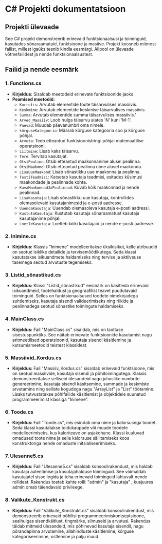 # C# Projekti dokumentatsioon

## Projekti ülevaade

See C# projekt demonstreerib erinevaid funktsionaalsusi ja toiminguid, kasutades sõnaraamatuid, funktsioone ja masiive. Projekt koosneb mitmest failist, millest igaüks teenib kindla eesmärgi. Allpool on ülevaade võtmefailidest ja nende funktsionaalsustest.

## Failid ja nende eesmärk

### 1. **Functions.cs**
   - **Kirjeldus:** Sisaldab meetodeid erinevate funktsioonide jaoks
   - **Peamised meetodid:**
     - `Korrutis`: Arvutab elementide toote täisarvulises massiivis.
     - `Keskmine`: Arvutab elementide keskmise täisarvulises massiivis.
     - `Summa`: Arvutab elementide summa täisarvulises massiivis.'
     - `Arved_Massiiv`: Loob hulga täisarvu alates 'N' kuni 'M-1'.
     - `Paevad`: Muudab päevanumbri oma nimele.
     - `kõrguseKategooria`: Määrab kõrguse kategooria soo ja kõrguse põhjal.
     - `Arvuta`: Teeb etteantud funktsioonistringi põhjal matemaatilise operatsiooni.
     - `Liitmine`: Lisab kaks täisarvu.
     - `Tere`: Tervitab kasutajat.
     - `OtsiPealinn`: Otsib etteantud maakonnanime alusel pealinna.
     - `OtsiMaakond`: Otsib etteantud pealinna nime alusel maakonda.
     - `LisaUusMaakond`: Lisab sõnastikku uue maakonna ja pealinna.
     - `TestiTeadmisi`: Katsetab kasutaja teadmisi, esitades küsimusi maakondade ja pealinnade kohta.
     - `KuvaMaakonnadJaPealinnad`: Kuvab kõik maakonnad ja nende pealinnad.
     - `LisaKasutaja`: Lisab sõnastikku uue kasutaja, kontrollides olemasolevaid kasutajanimesid ja e-posti aadresse.
     - `UuendaKasutaja`: Uuendab olemasoleva kasutaja e-posti aadressi.
     - `KustutaKasutaja`: Kustutab kasutaja sõnaraamatust kasutaja kasutajanime põhjal.
     - `LoetleKasutaja`: Loetleb kõiki kasutajaid ja nende e-posti aadresse.

### 2. **Inimine.cs**
   - **Kirjeldus:** Klassis "Inimene" modelleeritakse üksikisikut, kelle atribuudid on seotud isiklike detailide ja tervisemõõdikutega. Seda klassi kasutatakse isikuandmete haldamiseks ning tervise ja aktiivsuse tasemega seotud arvutuste tegemiseks.

### 3. **Listid_sõnastikud.cs**
   - **Kirjeldus:** Klassi "Listid_sônastikud" eesmärk on käsitleda erinevaid isikuandmeid, tootehaldust ja geograafilist teavet puudutavaid toiminguid. Selles on funktsionaalsused toodete nimekirjadega suhtlemiseks, kasutaja sisendi valideerimiseks ning riikide ja pealinnadega seotud sõnastike toimingute haldamiseks.

### 4. **MainClass.cs**
   - **Kirjeldus:** Fail "MainClass.cs" sisaldab, mis on taotluse sisestuspunktiks. See näitab erinevate funktsioonide kasutamist nagu aritmeetilised operatsioonid, kasutaja sisendi käsitlemine ja kutsumismeetodid teistest klassidest.

### 5. **Massiivid_Kordus.cs**
   - **Kirjeldus:** Fail "Massiiv_Kordus.cs" sisaldab erinevaid funktsioone, mis on seotud massiivide, kasutaja sisendi ja põhitoimingutega. Klassis demonstreeritakse selliseid ülesandeid nagu juhuslike numbrite genereerimine, kasutaja sisendi käsitsemine, summade ja keskmiste arvutamine ning selliste kogudega nagu "ArrayList" ja "List" töötamine. Lisaks tutvustatakse põhifailide käsitlemist ja objektidele suunatud programmeerimist klassiga "Inimene".

### 6. **Toode.cs**
   - **Kirjeldus:** Fail "Toode.cs", mis esindab oma nime ja kalorsusega toodet. Seda klassi kasutatakse toidukaupade või muude toodete modelleerimiseks, kus kaloriteave on asjakohane. Klassi kuuluvad omadused toote nime ja selle kalorsuse säilitamiseks koos konstruktoriga nende omaduste initsialiseerimiseks.

### 7. **Ulesanne5.cs**
   - **Kirjeldus:** Fail "Ulesanne5.cs" sisaldab konsoolirakendust, mis haldab kasutaja autentimise ja kasutajahalduse toiminguid. See võimaldab kasutajatel sisse logida ja teha erinevaid toiminguid lähtuvalt nende rollidest. Rakendus toetab kahte rolli: "admin" ja "kasutaja" , kusjuures admin omab täiendavaid privileege.

### 8. **Valikute_Konstrukt.cs**
   - **Kirjeldus:** Fail "Valikute_Konstrukt.cs" sisaldab konsoolirakendust, mis demonstreerib erinevaid põhilisi programmeerimiskontseptsioone, sealhulgas sisendkäitlust, tingmärke, silmuseid ja arvutusi. Rakendus täidab mitmeid ülesandeid, mis põhinevad kasutaja sisendil, nagu põrandapinna arvutamine, allahindluste käsitlemine, kõrguse kategoriseerimine, ostlemine ja palju muud.
